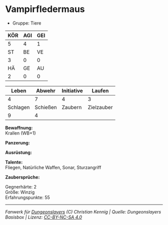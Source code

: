 # Vampirfledermaus  
- Gruppe: Tiere  

| KÖR | AGI | GEI |  
| --- | --- | --- |  
| 5   | 4   | 1   |
| ST  | BE  | VE  |  
| 3   | 0   | 0   |
| HÄ  | GE  | AU  |  
| 2   | 0   | 0   |


| Leben    | Abwehr   | Initiative | Laufen     |
| -------- | -------- | ---------- | ---------- |
| 4        | 7        | 4          | 3          |
| Schlagen | Schießen | Zaubern    | Zielzauber |
| 9        | 4        |            |            |

**Bewaffnung:**  
Krallen (WB+1)

**Panzerung:**  


**Ausrüstung:**  


**Talente:**  
Fliegen, Natürliche Waffen, Sonar, Sturzangriff

**Zaubersprüche:**  


Gegnerhärte: 2  
Größe: Winzig  
Erfahrungspunkte: 55  



___
*Fanwerk für [Dungeonslayers](https://www.dungeonslayers.net/) (C) Christian Kennig | Quelle: Dungeonslayers Basisbox | Lizenz: [CC-BY-NC-SA 4.0](https://creativecommons.org/licenses/by-nc-sa/4.0/deed.de)*
